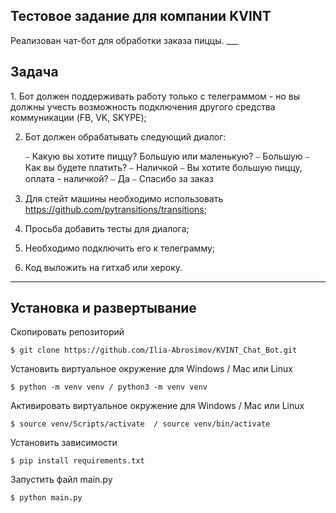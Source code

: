 <h2>Тестовое задание для компании KVINT</h2>
Реализован чат-бот для обработки заказа пиццы.
___

<h2>Задача</h2>
1. Бот должен поддерживать работу только с телеграммом - но вы должны учесть возможность подключения другого средства коммуникации (FB, VK, SKYPE);

2. Бот должен обрабатывать следующий диалог:
    

    ⎯ Какую вы хотите пиццу? Большую или маленькую? 
    ⎯ Большую
    ⎯ Как вы будете платить?
    ⎯ Наличкой
    ⎯ Вы хотите большую пиццу, оплата - наличкой?
    ⎯ Да
    ⎯ Спасибо за заказ
3. Для стейт машины необходимо использовать https://github.com/pytransitions/transitions;
4. Просьба добавить тесты для диалога;
5. Необходимо подключить его к телеграмму;
6. Код выложить на гитхаб или хероку.
___

<h2>Установка и развертывание</h2>
Скопировать репозиторий

    $ git clone https://github.com/Ilia-Abrosimov/KVINT_Chat_Bot.git

Установить виртуальное окружение для Windows / Mac или Linux

    $ python -m venv venv / python3 -m venv venv

Активировать виртуальное окружение для Windows / Mac или Linux

    $ source venv/Scripts/activate  / source venv/bin/activate 

Установить зависимости
    
    $ pip install requirements.txt

Запустить файл main.py

    $ python main.py
